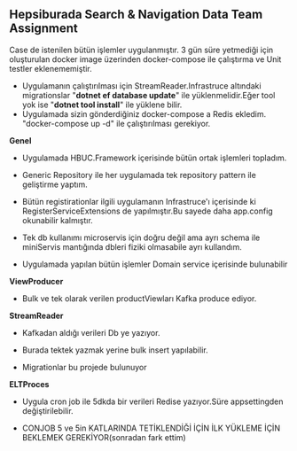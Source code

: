 
## Hepsiburada Search & Navigation Data Team Assignment
Case de istenilen bütün işlemler uygulanmıştır.
3 gün süre yetmediği için oluşturulan docker image üzerinden docker-compose ile çalıştırma ve Unit testler eklenememiştir.

 - Uygulamanın çalıştırılması için StreamReader.Infrastruce altındaki migrationslar "**dotnet ef database update**" ile yüklenmelidir.Eğer
   tool yok ise "**dotnet tool install**" ile yüklene bilir.
 - Uygulamada sizin gönderdiğiniz docker-compose a Redis ekledim. "docker-compose up -d" ile çalıştırılması gerekiyor.

**Genel**
	

 - Uygulamada HBUC.Framework içerisinde bütün ortak işlemleri topladım.

	

 - Generic Repository ile her uygulamada tek repository pattern ile geliştirme yaptım.

	

 - Bütün registirationlar ilgili uygulamanın Infrastruce'ı içerisinde ki RegisterServiceExtensions de yapılmıştır.Bu sayede daha app.config
   okunabilir kalmıştır.

	

 - Tek db kullanımı microservis için doğru değil ama ayrı schema ile miniServis mantığında dbleri fiziki olmasabile ayrı kullandım.

	

 - Uygulamada yapılan bütün işlemler Domain service içerisinde bulunabilir

	

**ViewProducer**

 - Bulk ve tek olarak verilen productViewları Kafka produce ediyor.

**StreamReader**
	

 - Kafkadan aldığı verileri Db ye yazıyor.

	

 - Burada tektek yazmak yerine bulk insert yapılabilir.

	

 - Migrationlar bu projede bulunuyor

**ELTProces**
	

 - Uygula cron job ile 5dkda bir verileri Redise yazıyor.Süre appsettingden değiştirilebilir.

	

 - CONJOB 5 ve 5in KATLARINDA TETİKLENDİĞİ İÇİN İLK YÜKLEME İÇİN BEKLEMEK GEREKİYOR(sonradan fark ettim)

	
	

